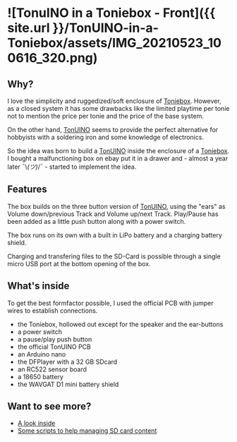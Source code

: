 # ![TonuINO in a Toniebox - Front]({{ site.url }}/TonUINO-in-a-Toniebox/assets/IMG_20210523_100616_320.png)

## Why?

I love the simplicity and ruggedized/soft enclosure of [Toniebox](https://tonies.de/toniebox/). However, as a closed system it has some drawbacks like the limited playtime per tonie not to mention the price per tonie and the price of the base system.

On the other hand, [TonUINO](https://www.tonuino.de/) seems to provide the perfect alternative for hobbyists with a soldering iron and some knowledge of electronics.

So the idea was born to build a [TonUINO](https://www.tonuino.de/) inside the enclosure of a [Toniebox](https://tonies.de/toniebox/). I bought a malfunctioning box on ebay put it in a drawer and - almost a year later ¯\\_(ツ)_/¯ - started to implement the idea. 

## Features

The box builds on the three button version of [TonUINO](https://www.tonuino.de/), using the "ears" as Volume down/previous Track and Volume up/next Track. Play/Pause has been added as a little push button along with a power switch.

The box runs on its own with a built in LiPo battery and a charging battery shield. 

Charging and transfering files to the SD-Card is possible through a single micro USB port at the bottom opening of the box.

## What's inside

To get the best formfactor possible, I used the official PCB with jumper wires to establish connections.

- the Toniebox, hollowed out except for the speaker and the ear-buttons
- a power switch
- a pause/play push button
- the official TonUINO PCB
- an Arduino nano
- the DFPlayer with a 32 GB SDcard
- an RC522 sensor board
- a 18650 battery
- the WAVGAT D1 mini battery shield

## Want to see more?

- [A look inside](https://kateiren.github.io/TonUINO-in-a-Toniebox/lookinside)
- [Some scripts to help managing SD card content](https://kateiren.github.io/TonUINO-in-a-Toniebox/scripts)
